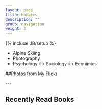 ```yaml
---
layout: page
title: Hobbies
description: ""
group: navigation
weight: 3
---
```

{% include JB/setup %}
<style>
        div.picrow
        {
	        border: 0px solid #000;
        }

        div#picstest
        {
            visibility : hidden;
            width:100%;
        }
        
        img.photo { 
        cursor: pointer; 
        x-shadow: 0px 0px 5px black;
        -webkit-box-shadow:0px 0px 5px rgba(0,0,0,1);   
        -moz-box-shadow:0px 0px 5px rgba(0,0,0,1);
	}
	
</style>

<style TYPE="text/css">
table {
margin:0 auto;
width:100%;
}
td ,th{
	width:10%;
}
td img{
   width:90%;
   max-width:110px ;
   box-shadow: 0px 0px 5px black;
   -webkit-box-shadow:0px 0px 5px rgba(0,0,0,0.5); 
   -moz-box-shadow:0px 0px 5px rgba(0,0,0,0.5);  
}
  </style>
* Alpine Skiing
* Photography
* Psychology ↔ Sociology ↔ Econimics

##Photos from My Flickr
<center>
<div id="picstest"> </div>
<div class="picrow"> </div>
<div class="picrow"> </div>
<div class="picrow"> </div>
<div class="picrow"> </div>
</center>
<script type="text/javascript" src="http://code.jquery.com/jquery-1.7.2.js"> </script>
<script type="text/javascript" src="assets/themes/tumblr/javascript/photos.js"> </script>
---

## Recently Read Books

<script type="text/javascript" src="http://www.douban.com/service/badge/iceboal/?show=collection&amp;n=14&amp;columns=7&amp;picsize=medium&amp;hidelogo=yes&amp;hideself=yes&amp;cat=book" > </script>
